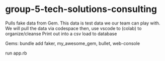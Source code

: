 # group-5-tech-solutions-consulting

<!-- TODO: description -->
Pulls fake data from Gem.  This data is test data we our team can play with.
We will pull the data via codespace then, use vscode to (colab) to organize/cleanse
Print out into a csv
load to database


<!-- TODO: Installation -->
Gems:  bundle add faker, my_awesome_gem, bullet, web-console


<!-- TODO: how to use -->
run app.rb

<!-- TODO: Contributing -->
